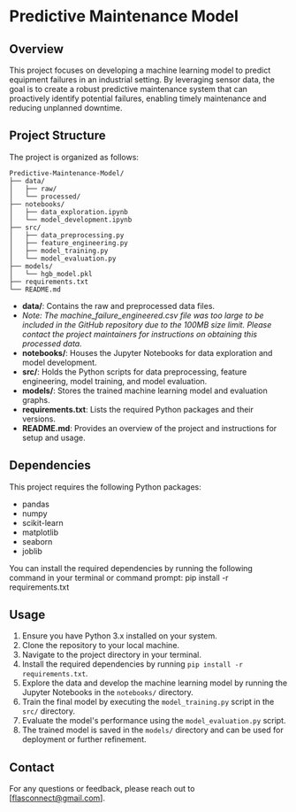 # Predictive Maintenance Model

## Overview
This project focuses on developing a machine learning model to predict equipment failures in an industrial setting. By leveraging sensor data, the goal is to create a robust predictive maintenance system that can proactively identify potential failures, enabling timely maintenance and reducing unplanned downtime.

## Project Structure
The project is organized as follows:

```
Predictive-Maintenance-Model/
├── data/
│   ├── raw/
│   └── processed/
├── notebooks/
│   ├── data_exploration.ipynb
│   └── model_development.ipynb
├── src/
│   ├── data_preprocessing.py
│   ├── feature_engineering.py
│   ├── model_training.py
│   └── model_evaluation.py
├── models/
│   └── hgb_model.pkl
├── requirements.txt
└── README.md
```

- **data/**: Contains the raw and preprocessed data files.
- *Note: The machine_failure_engineered.csv file was too large to be included in the GitHub repository due to the 100MB size limit. Please contact the project maintainers for instructions on obtaining this processed data.*
- **notebooks/**: Houses the Jupyter Notebooks for data exploration and model development.
- **src/**: Holds the Python scripts for data preprocessing, feature engineering, model training, and model evaluation.
- **models/**: Stores the trained machine learning model and evaluation graphs.
- **requirements.txt**: Lists the required Python packages and their versions.
- **README.md**: Provides an overview of the project and instructions for setup and usage.

## Dependencies
This project requires the following Python packages:

- pandas
- numpy
- scikit-learn
- matplotlib
- seaborn
- joblib

You can install the required dependencies by running the following command in your terminal or command prompt: pip install -r requirements.txt

## Usage
1. Ensure you have Python 3.x installed on your system.
2. Clone the repository to your local machine.
3. Navigate to the project directory in your terminal.
4. Install the required dependencies by running `pip install -r requirements.txt`.
5. Explore the data and develop the machine learning model by running the Jupyter Notebooks in the `notebooks/` directory.
6. Train the final model by executing the `model_training.py` script in the `src/` directory.
7. Evaluate the model's performance using the `model_evaluation.py` script.
8. The trained model is saved in the `models/` directory and can be used for deployment or further refinement.

## Contact
For any questions or feedback, please reach out to [flasconnect@gmail.com].
